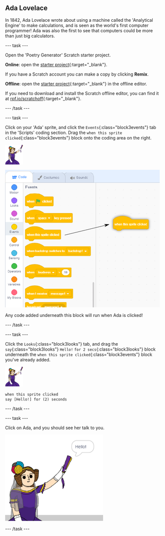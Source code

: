 ## Ada Lovelace

In 1842, Ada Lovelace wrote about using a machine called the 'Analytical Engine' to make calculations, and is seen as the world's first computer programmer! Ada was also the first to see that computers could be more than just big calculators.

\--- task \---

Open the 'Poetry Generator' Scratch starter project.

**Online**: open the [starter project](http://rpf.io/poetry-on){:target="_blank"}.

If you have a Scratch account you can make a copy by clicking **Remix**.

**Offline**: open the [starter project](http://rpf.io/p/en/beat-the-goalie-go){:target="_blank"} in the offline editor.

If you need to download and install the Scratch offline editor, you can find it at [rpf.io/scratchoff](http://rpf.io/scratchoff){:target="_blank"}.

\--- /task \---

\--- task \---

Click on your 'Ada' sprite, and click the `Events`{:class="block3events"} tab in the 'Scripts' coding section. Drag the `when this sprite clicked`{:class="block3events"} block onto the coding area on the right.

![ada sprite](images/ada-sprite.png)

![dragging when this sprite clicked block](images/poetry-click.png)

Any code added underneath this block will run when Ada is clicked!

\--- /task \---

\--- task \---

Click the `Looks`{:class="block3looks"} tab, and drag the `say`{:class="block3looks"} `Hello!` `for 2 secs`{:class="block3looks"} block underneath the `when this sprite clicked`{:class="block3events"} block you've already added.

![ada sprite](images/ada-sprite.png)

```blocks3
when this sprite clicked
say [Hello!] for (2) seconds
```

\--- /task \---

\--- task \---

Click on Ada, and you should see her talk to you.

![skärmdump](images/poetry-say-test.png)

\--- /task \---